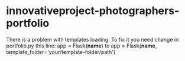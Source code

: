 # innovativeproject-photographers-portfolio
There is a problem with templates loading. To fix it you need change in portfolio.py this line:
app = Flask(__name__)
to
app = Flask(__name__, template_folder='your/template-folder/path')
